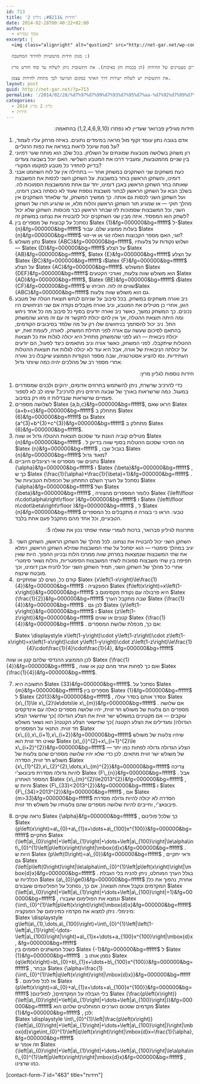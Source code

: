 ```yaml
---
id: 713
title: 'חידות &#8211; גיליון 2'
date: 2014-02-28T00:40:22+02:00
author:
  - אסף שפירא
excerpt: |
  <img class="alignright" alt="qustion2" src="http://net-gar.net/wp-content/uploads/2014/01/qustion2.png" width="100" height="90" />
  
  מגוון חידות מתמטיות לחידוד המחשבה :)
  
  שלושה פרסי ספרים ינתנו לשלושה פותרים מצטיינים של החידות (הן בכמות והן באיכות). את התשובות ניתן לשלוח עד סוף חודש מרץ.
  
  את התשובות יש לשלוח ישירות דרך האתר במקום המיועד לכך מתחת לחידות עצמן.
layout: post
guid: http://net-gar.net/?p=713
permalink: '/2014/02/28/%d7%97%d7%99%d7%93%d7%95%d7%aa-%d7%92%d7%99%d7%9c%d7%99%d7%95%d7%9f-2/'
categories:
  - גליון 2 מרץ 2014
  - חידות
---
```

<p style="direction: rtl;">
  חידות מגיליון פברואר שעדיין לא נפתרו (1,2,4,6,9,10) בהתאמה:
</p>

  1. אדם בגובה נתון עומד זקוף מול מראה במימדים נתונים. באיזה מרחק עליו לעמוד, על מנת שיוכל לראות במראה את כפות הרגליים?
  2. רון משחק בשלושה מטבעות שמונחים על השולחן. בכל שלב הוא מותח שער דמיוני בין שניים מהמטבעות, ומעביר דרכו את המטבע השלישי. האם יוכל בשבעה צעדים בדיוק להחזיר כל מטבע למקומו המקורי?
  3. כעת משחקים שני השחקנים במשחק אחר &#8212; בתחילה אין על לוח השחמט אבני דומינו, והשחקן הראשון בוחר במשבצת. על השחקן השני לכסות את המשבצת שאותה בחר השחקן הראשון באבן דומינו, יחד עם אחת מהמשבצות הסמוכות לה. בשלב הבא על השחקן הראשון לבחור משבצת נוספת שעוד לא כוסתה באבן דומינו, ועל השחקן השני לכסות גם אותה. כך ממשיך המשחק, עד שלאחד השחקנים אין מהלך חוקי &#8212; או שמגיע תור השחקן הראשון והלוח מלא, או שהגיע תורו של השחקן השני, וכל המשבצות שסמוכות לזו שבחר הראשון כבר מכוסות. השחקן שלא יכול לשחק הוא המפסיד. איזה מבין שני השחקנים יכול להבטיח את נצחונו במשחק זה?
  4. נסתכל על קבוצות של מספרים בין $latex {1}&fg=000000&bg=ffffff$ ל-$latex {n}&fg=000000&bg=ffffff$ בעלות ממוצע שלם. עבור $latex {n}&fg=000000&bg=ffffff$ זוגי, האם מספר הקבוצות האלה זוגי או אי-זוגי?
  5. נתון משולש $latex {ABC}&fg=000000&bg=ffffff$, ושלוש נקודות על צלעותיו &#8212; $latex {D}&fg=000000&bg=ffffff$ על הצלע $latex {AB}&fg=000000&bg=ffffff$, $latex {E}&fg=000000&bg=ffffff$ על הצלע $latex {BC}&fg=000000&bg=ffffff$ ו$latex {F}&fg=000000&bg=ffffff$ על הצלע $latex {AC}&fg=000000&bg=ffffff$. המשולש $latex {DEF}&fg=000000&bg=ffffff$ הוא משולש שווה צלעות, ואורכי הקטעים $latex {AD}&fg=000000&bg=ffffff$, $latex {BE}&fg=000000&bg=ffffff$ ו$latex {CF}&fg=000000&bg=ffffff$ שווים זה לזה. הוכיחו ש$latex {ABC}&fg=000000&bg=ffffff$ גם הוא משולש שווה צלעות.
  6. ניב ואורה משחקים במשחק. בכל סיבוב על שניהם לנחש תוצאת הטלה של מטבע הוגן, אחרי כן מטילים את המטבע, וניב ואורה מקבלים נקודה אם שני הניחושים היו נכונים. כך המשחק נמשך, כאשר ניב ואורה יודעים בסוף כל סיבוב מה כל אחד ניחש ומה היתה תוצאת ההטלה, אך אין להם יכולת לתקשר זה עם זה מרגע שהמשחק החל. ניב יכול להסתמך בניחושים שלו רק על מה שלמד בסיבובים הקודמים, בהתאם לסיכום שעשה עם אורה לפני תחילת המשחק. לאורה, לעומת זאת, יש יכולת ניבואית &#8212; רגע לפני שהמשחק מתחיל היא יכולה לגלות את כל תוצאות ההטלות שיתקבלו. לפני המשחק, כאשר אורה וניב מתאמים כיצד לפעול, הם יודעים על יכולתה הניבואית של אורה, אבל היא עוד לא יכולה לגלות את תוצאות ההטלות העתידיות. נסו להציע אסטרטגיה, שבה מספר הנקודות הממוצע שיקבלו ניב ואורה אחרי מספר רב של מהלכים יהיה כמה שיותר גדול.

<p style="direction: rtl;">
  חידות נוספות לגליון מרץ:
</p>

  1. כדי להרכיב שרשרת, ניתן להשתמש בחרוזים אדומים, ירוקים ולבנים שמסודרים במעגל. כמה שרשראות באורך של שבעה חרוזים ניתן להרכיב? שימו לב לא לספור פעמיים שרשראות שנבדלות זו מזו רק בסיבוב.
  2. לשלושה מספרים $latex {a,b,c}&fg=000000&bg=ffffff$, הראו שאם $latex {a+b+c}&fg=000000&bg=ffffff$ מתחלק ב $latex {6}&fg=000000&bg=ffffff$ גם $latex {a^{3}+b^{3}+c^{3}}&fg=000000&bg=ffffff$ מתחלק ב $latex {6}&fg=000000&bg=ffffff$.
  3. מטילים קוביה הוגנת עד שסכום תוצאות ההטלה גדול או שווה $latex {n}&fg=000000&bg=ffffff$ . מה הסיכוי שסכום ההטלות בסוף שווה בדיוק ל $latex {n}&fg=000000&bg=ffffff$ , בגבול שבו $latex {n}&fg=000000&bg=ffffff$ מאוד גדול?
  4. נתונים שני מספרים אי רציונלים חיוביים $latex {\alpha}&fg=000000&bg=ffffff$ ו $latex {\beta}&fg=000000&bg=ffffff$ , כך ש $latex {\frac{1}{\alpha}+\frac{1}{\beta}=1}&fg=000000&bg=ffffff$ . נסתכל על הערך השלם התחתון של הכפולות הטבעיות של $latex {\alpha}&fg=000000&bg=ffffff$ ושל $latex {\beta}&fg=000000&bg=ffffff$ , כלומר המספרים מהצורה $latex {\left\lfloor n\cdot\alpha\right\rfloor }&fg=000000&bg=ffffff$ ו $latex {\left\lfloor n\cdot\beta\right\rfloor }&fg=000000&bg=ffffff$ , ל $latex {n}&fg=000000&bg=ffffff$ טבעי. הראו כי בצורה זו מתקבלים כל המספרים הטבעיים, וכל אחד מהם מתקבל פעם אחת בלבד.

<p style="direction: rtl;">
  פתרונות לגיליון פברואר, ברכות לעמרי שמחי שפתר נכון את שאלה 5:
</p>

3.  השחקן השני יכול להבטיח את נצחונו. לכל מהלך של השחקן הראשון, השחקן השני יגיב במהלך סימטרי &#8212; הוא יסתכל על שתי המשבצות שמילא השחקן הראשון, וימלא את שתי המשבצות שנמצאות במרחק שווה ממרכז הלוח ובכיוון ההפוך. היות שאין חפיפה בין שתי משבצות סמוכות לשתי המשבצות הסימטריות, והלוח נשאר סימטרי אחרי כל מהלך של השחקן השני, תמיד השחקן השני יוכל להניח אבן דומינו, וכך מובטח שינצח.  
5.  קודם כל, נשים לב שמתקיים $latex {x\left(1-x\right)\le\frac{1}{4}}&fg=000000&bg=ffffff$ : הפונקציה $latex {f\left(x\right)=x\left(1-x\right)}&fg=000000&bg=ffffff$ היא פרבולה עם נקודת מקסימום ב $latex {\frac{1}{2}}&fg=000000&bg=ffffff$ שבה מתקבל הערך $latex {\frac{1}{4}}&fg=000000&bg=ffffff$ . לכן גם $latex {y\left(1-y\right)}&fg=000000&bg=ffffff$ ו $latex {z\left(1-z\right)}&fg=000000&bg=ffffff$ קטנים או שווים $latex {\frac{1}{4}}&fg=000000&bg=ffffff$ . אם כך, מכפלת שלושת המספרים:

<p align="center">
  $latex \displaystyle x\left(1-y\right)\cdot y\left(1-z\right)\cdot z\left(1-x\right)=x\left(1-x\right)\cdot y\left(1-y\right)\cdot z\left(1-z\right)\le\frac{1}{4}\cdot\frac{1}{4}\cdot\frac{1}{4}, &fg=000000&bg=ffffff$
</p>

לכן הממוצע ההנדסי שלהם קטן או שווה $latex {\frac{1}{4}}&fg=000000&bg=ffffff$ , ואם כך לפחות אחד מהם קטן או שווה $latex {\frac{1}{4}}&fg=000000&bg=ffffff$.

7. התשובה היא $latex {33}&fg=000000&bg=ffffff$. נסתכל על $latex {m}&fg=000000&bg=ffffff$ מספרים בין $latex {1}&fg=000000&bg=ffffff$ ל $latex {2013}&fg=000000&bg=ffffff$ , ונסדר אותם בסדר עולה $latex {x\_{1}\le x\_{2}\le\dots\le x\_{m}}&fg=000000&bg=ffffff$ . אם שלושה מספרים הם צלעות של משולש חד זווית, יהיו שלושה מספרים כאלה עם אינדקסים עוקבים &#8212; אם מקטינים במשולש ישר זווית את הצלע הגדולה )כך שתישאר הצלע הגדולה( ומגדילים את הצלע הקטנה )כך שתישאר הצלע הקטנה( הוא נשאר משולש חד זווית. התנאי על המספרים $latex {x\_{i},x\_{i+1},x\_{i+2}}&fg=000000&bg=ffffff$ שיהיו צלעות של משולש שאינו חד זווית הוא $latex {x\_{i}^{2}+x\_{i+1}^{2}\le x\_{i+2}^{2}}&fg=000000&bg=ffffff$ &#8212; הצלע הגדולה גדולה לפחות כמו יתר של משולש ישר זווית מתאים. לכן כדי שלא יהיו שלושה מספרים שהם צלעות של משולש חד זווית, הסדרה $latex {x\_{1}^{2},x\_{2}^{2},\dots,x\_{m}^{2}}&fg=000000&bg=ffffff$ צריכה להיות גדולה מסדרת פיבונאצ'י $latex {F\_{n}}&fg=000000&bg=ffffff$ . אבל המספר האחרון $latex {x\_{m}^{2}\le2013^{2}}&fg=000000&bg=ffffff$ , והיות ש $latex {F\_{33}<2013^{2}}&fg=000000&bg=ffffff$ ו $latex {F\_{34}>2013^{2}}&fg=000000&bg=ffffff$ , אם $latex {m>33}&fg=000000&bg=ffffff$ הסדרה לא יכולה להיות גדולה מסדרת פיבונאצ'י, וחייבים להיות שלושה מספרים שהם צלעותיו של משולש חד זווית.

8. נראה שקיים $latex {\alpha}&fg=000000&bg=ffffff$ , כך שלכל פולינום $latex {p\left(x\right)=a\_{0}+a\_{1}x+\dots+a\_{100}x^{100}}&fg=000000&bg=ffffff$ מתקיים $latex {\left|a\_{0}\right|+\left|a\_{1}\right|+\dots+\left|a\_{100}\right|\le\alpha\int\_{0}^{1}\left|p\left(x\right)\right|\mbox{d}x}&fg=000000&bg=ffffff$ . היות ש $latex {p\left(0\right)=a\_{0}}&fg=000000&bg=ffffff$ , ודאי יתקיים גם $latex {\left|p\left(0\right)\right|\le\alpha\int\_{0}^{1}\left|p\left(x\right)\right|\mbox{d}x}&fg=000000&bg=ffffff$ . בגלל הערך המוחלט, ניתן להניח בלי הגבלת הכלליות ש $latex {a\_{0}\ge0}&fg=000000&bg=ffffff$ )אחרת, נהפוך את כל המקדמים ונקבל אותה תוצאה(. אם כך, נסתכל על הפולינומים שעבורם $latex {\left|a\_{0}\right|+\left|a\_{1}\right|+\dots+\left|a\_{100}\right|=1}&fg=000000&bg=ffffff$ , ונמצא את הפולימום שעבורו $latex {\int\_{0}^{1}\left|p\left(x\right)\right|\mbox{d}x}&fg=000000&bg=ffffff$ מינימלי. ניתן למצוא את מקדמיו כמינימום של הפונקציה:  
$latex \displaystyle g\left(a\_{1},\dots,a\_{100}\right)=\int\_{0}^{1}\left|\left(1-\left|a\_{1}\right|-\dots-\left|a\_{100}\right|\right)+a\_{1}x+\dots+a_{100}x^{100}\right|\mbox{d}x, &fg=000000&bg=ffffff$  
כשכל המשתנים חסומים בין $latex {-1}&fg=000000&bg=ffffff$ ל $latex {1}&fg=000000&bg=ffffff$ . נסמן אותו ב $latex {q\left(x\right)=b\_{0}+b\_{1}x+\dots+b\_{100}x^{100}}&fg=000000&bg=ffffff$ , ונבחר $latex {\alpha=\frac{1}{\int\_{0}^{1}\left|q\left(x\right)\right|\mbox{d}x}}&fg=000000&bg=ffffff$ . אז לכל פולימום $latex {p\left(x\right)=a\_{0}+a\_{1}x+\dots+a\_{100}x^{100}}&fg=000000&bg=ffffff$ )בלי הגבלה על המקדמים(, לפולינום $latex {\frac{p\left(x\right)}{\left|a\_{0}\right|+\left|a\_{1}\right|+\dots+\left|a\_{100}\right|}}&fg=000000&bg=ffffff$ מקדמים שסכום הערכים המוחלטים שלהם הוא $latex {1}&fg=000000&bg=ffffff$ , לכן:  
$latex \displaystyle \int\_{0}^{1}\left|\frac{p\left(x\right)}{\left|a\_{0}\right|+\left|a\_{1}\right|+\dots+\left|a\_{100}\right|}\right|\mbox{d}x\ge\int_{0}^{1}\left|q\left(x\right)\right|\mbox{d}x=\frac{1}{\alpha}, &fg=000000&bg=ffffff$  
וזה אומר ש $latex {\left|a\_{0}\right|+\left|a\_{1}\right|+\dots+\left|a\_{100}\right|\le\alpha\int\_{0}^{1}\left|p\left(x\right)\right|\mbox{d}x}&fg=000000&bg=ffffff$ , כמו שרצינו.

[contact-form-7 id="463" title="חידות"]